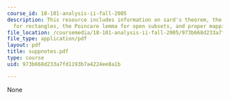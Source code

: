 ```yaml
---
course_id: 18-101-analysis-ii-fall-2005
description: This resource includes information on sard's theorem, the poincare lemma
  for rectangles, the Poincare lemma for open subsets, and proper mappings.
file_location: /coursemedia/18-101-analysis-ii-fall-2005/973b668d233a7fd1193b7a4224ee8a1b_suppnotes.pdf
file_type: application/pdf
layout: pdf
title: suppnotes.pdf
type: course
uid: 973b668d233a7fd1193b7a4224ee8a1b

---
```

None